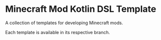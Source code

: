 # Minecraft Mod Kotlin DSL Template

A collection of templates for developing Minecraft mods.

Each template is available in its respective branch.